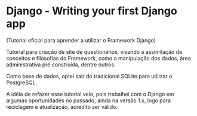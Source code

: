 # Django - Writing your first Django app
(Tutorial oficial para aprender a utilizar o Framework Django)

Tutorial para criação de site de questionários, visando a assimilação de conceitos e filosofias do Framework, como a manipulação dos dados, área administrativa pré construída, dentre outros.

Como base de dados, optei sair do tradicional SQLite para utilizar o PostgreSQL.

A idéia de refazer esse tutorial veio, pois trabalhei com o Django em algumas oportunidades no passado, ainda na versão 1.x, logo para reciclagem e atualização, acredito ser válido.
